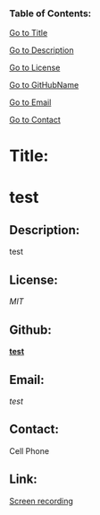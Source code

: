 ### **Table of Contents:**
    
[Go to Title](#title)
    
[Go to Description](#description)
    
[Go to License](#license)
    
[Go to GitHubName](#github)
    
[Go to Email](#email)
    
[Go to Contact](#contact)

# Title:
# test

## Description:
test

## License:
_MIT_

## Github:
[**test**](http://github.com/test)

## Email:
*test*

## Contact:
Cell Phone

## Link:
[Screen recording](https://drive.google.com/file/d/1h7HdjW6Uuaq9oOSgrP0KOpYiG-c8iUpu/view)

